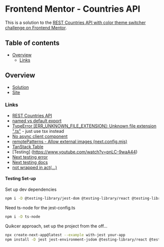 # Frontend Mentor - Countries API

This is a solution to the [REST Countries API with color theme switcher challenge on Frontend Mentor](https://www.frontendmentor.io/challenges/rest-countries-api-with-color-theme-switcher-5cacc469fec04111f7b848ca).

## Table of contents

- [Overview](#overview)
  - [Links](#links)

## Overview

- [Solution]()
- [Site](https://countries-api-zeta-flame.vercel.app/)

### Links

- [REST Countries API](https://restcountries.com)
- [named vs default export](https://bootcamp.uxdesign.cc/named-export-vs-default-export-in-es6-a2370b062f17)
- [TypeError [ERR_UNKNOWN_FILE_EXTENSION]: Unknown file extension ".ts"](https://github.com/TypeStrong/ts-node/issues/1997) - just use tsx instead
- [No async client component](https://nextjs.org/docs/messages/no-async-client-component)
- [remotePatterns - Allow external images (next.config.mjs)](https://nextjs.org/docs/app/api-reference/components/image#remotepatterns)
- [TanStack Table](https://tanstack.com/table/latest/docs/introduction)
- [Testing] (https://www.youtube.com/watch?v=pnLC-9waA44)
- [Next testing error](https://github.com/vercel/next.js/issues/53272)
- [Next testing docs](https://nextjs.org/docs/app/building-your-application/testing/jest)
- [not wrapped in act(...)](https://kentcdodds.com/blog/fix-the-not-wrapped-in-act-warning)

#### Testing Set-up

Set up dev dependencies

```bash
npm i -D @testing-library/jest-dom @testing-library/react @testing-library/user-event jest jest-environment-jsdom ts-jest
```

Need ts-node for the jest-config.ts

```bash
npm i -D ts-node
```

Quikcer approach, set up the project from the off...

```bash
npx create-next-app@latest --example with-jest your-app
npm install -D jest jest-environment-jsdom @testing-library/react @testing-library/jest-dom
```
